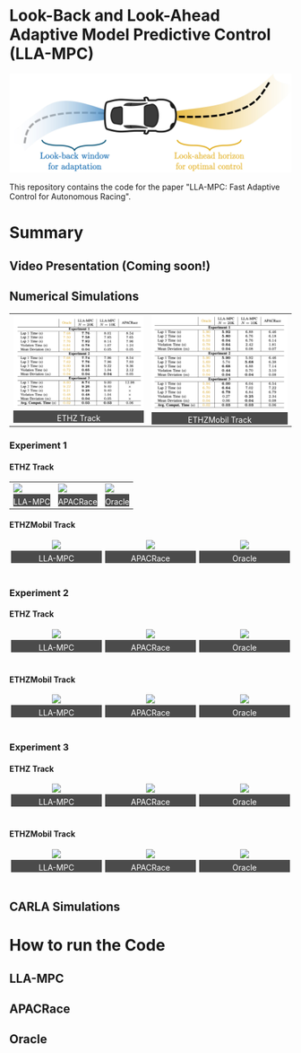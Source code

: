 # Look-Back and Look-Ahead Adaptive Model Predictive Control (LLA-MPC)

<div align="center">
<img src="results/LLA-MPC.jpg" width="600px"/>
</div>


This repository contains the code for the paper "LLA-MPC: Fast Adaptive Control for Autonomous Racing".

# Summary

## Video Presentation (Coming soon!)


## Numerical Simulations


<div align="center">
  <table>
    <tr>
      <!-- Image 1 -->
      <td>
        <img src="results/table1.png" width="300px"/> <!-- Adjust width as needed -->
        <div style="text-align: center; color: white; padding-top: 5px; background-color: rgba(0,0,0,0.7);">
          ETHZ Track
        </div>
      </td>
      <!-- Image 2 -->
      <td>
        <img src="results/table2.png" width="300px"/> <!-- Adjust width as needed -->
        <div style="text-align: center; color: white; padding-top: 5px; background-color: rgba(0,0,0,0.7);">
         ETHZMobil Track
        </div>
      </td>
    </tr>
  </table>
</div>



### Experiment 1


#### ETHZ Track

<div align="center">
  <table>
    <tr>
      <!-- LLA-MPC -->
      <td>
        <img src="results/LLA/CASE 2 (GRAD AFTER)/lla1.gif" style="width: 400px;"> <!-- Adjust width as needed -->
        <div style="text-align: center; color: white; padding-top: 5px; background-color: rgba(0,0,0,0.7);">
          LLA-MPC
        </div>
      </td>
      <!-- APACRace -->
      <td>
        <img src="results/APACRace/CASE 2 (GRAD AFTER)/apac1.gif" style="width: 400px;"> <!-- Adjust width as needed -->
        <div style="text-align: center; color: white; padding-top: 5px; background-color: rgba(0,0,0,0.7);">
          APACRace
        </div>
      </td>
      <!-- Oracle -->
      <td>
        <img src="results/GT/CASE 2 (GRAD AFTER)/ora1.gif" style="width: 400px;"> <!-- Adjust width as needed -->
        <div style="text-align: center; color: white; padding-top: 5px; background-color: rgba(0,0,0,0.7);">
          Oracle
        </div>
      </td>
    </tr>
  </table>
</div>



#### ETHZMobil Track

<div align="center" style="position: relative; display: flex; justify-content: space-around; width: 100%;">
  <div style="position: relative; width: 32%; margin-bottom: 20px;"> <!-- Added margin for spacing -->
    <img src="results/LLA T2/CASE 2 (GRAD AFTER)/lla1_2.gif" style="width: 100%;">
    <div style="text-align: center; color: white; padding-top: 5px; background-color: rgba(0,0,0,0.7);"> <!-- Caption below image -->
      LLA-MPC
    </div>
  </div>
  <div style="position: relative; width: 32%; margin-bottom: 20px;">
    <img src="results/APACRace T2/CASE 2 (GRAD AFTER)/apac1_2.gif" style="width: 100%;">
    <div style="text-align: center; color: white; padding-top: 5px; background-color: rgba(0,0,0,0.7);">
      APACRace
    </div>
  </div>
  <div style="position: relative; width: 32%; margin-bottom: 20px;">
    <img src="results/GT T2/CASE 2 (GRAD AFTER)/ora1_2.gif" style="width: 100%;">
    <div style="text-align: center; color: white; padding-top: 5px; background-color: rgba(0,0,0,0.7);">
      Oracle
    </div>
  </div>
</div>

### Experiment 2

#### ETHZ Track

<div align="center" style="position: relative; display: flex; justify-content: space-around; width: 100%;">
  <div style="position: relative; width: 32%; margin-bottom: 20px;"> <!-- Added margin for spacing -->
    <img src="results/LLA/CASE 4 (SUDD AFTER) - 22/lla2.gif" style="width: 100%;">
    <div style="text-align: center; color: white; padding-top: 5px; background-color: rgba(0,0,0,0.7);"> <!-- Caption below image -->
      LLA-MPC
    </div>
  </div>
  <div style="position: relative; width: 32%; margin-bottom: 20px;">
    <img src="results/APACRace/CASE 4 (SUDD AFTER) - 22/apac2.gif" style="width: 100%;">
    <div style="text-align: center; color: white; padding-top: 5px; background-color: rgba(0,0,0,0.7);">
      APACRace
    </div>
  </div>
  <div style="position: relative; width: 32%; margin-bottom: 20px;">
    <img src="results/GT/CASE 4 (SUDD AFTER) - 22/ora2.gif" style="width: 100%;">
    <div style="text-align: center; color: white; padding-top: 5px; background-color: rgba(0,0,0,0.7);">
      Oracle
    </div>
  </div>
</div>


#### ETHZMobil Track

<div align="center" style="position: relative; display: flex; justify-content: space-around; width: 100%;">
  <div style="position: relative; width: 32%; margin-bottom: 20px;"> <!-- Added margin for spacing -->
    <img src="results/LLA T2/CASE 4 (SUDD AFTER) - 22/lla2_2.gif" style="width: 100%;">
    <div style="text-align: center; color: white; padding-top: 5px; background-color: rgba(0,0,0,0.7);"> <!-- Caption below image -->
      LLA-MPC
    </div>
  </div>
  <div style="position: relative; width: 32%; margin-bottom: 20px;">
    <img src="results/APACRace T2/CASE 4 (SUDD AFTER) - 22/apac2_2.gif" style="width: 100%;">
    <div style="text-align: center; color: white; padding-top: 5px; background-color: rgba(0,0,0,0.7);">
      APACRace
    </div>
  </div>
  <div style="position: relative; width: 32%; margin-bottom: 20px;">
    <img src="results/GT T2/CASE 4 (SUDD AFTER) - 22/ora2_2.gif" style="width: 100%;">
    <div style="text-align: center; color: white; padding-top: 5px; background-color: rgba(0,0,0,0.7);">
      Oracle
    </div>
  </div>
</div>


### Experiment 3

#### ETHZ Track

<div align="center" style="position: relative; display: flex; justify-content: space-around; width: 100%;">
  <div style="position: relative; width: 32%; margin-bottom: 20px;"> <!-- Added margin for spacing -->
    <img src="results/LLA/CASE 3 (SUDD BEG) - 22/lla3.gif" style="width: 100%;">
    <div style="text-align: center; color: white; padding-top: 5px; background-color: rgba(0,0,0,0.7);"> <!-- Caption below image -->
      LLA-MPC
    </div>
  </div>
  <div style="position: relative; width: 32%; margin-bottom: 20px;">
    <img src="results/APACRace/CASE 3 (SUDD BEG) - 22/apac3.gif" style="width: 100%;">
    <div style="text-align: center; color: white; padding-top: 5px; background-color: rgba(0,0,0,0.7);">
      APACRace
    </div>
  </div>
  <div style="position: relative; width: 32%; margin-bottom: 20px;">
    <img src="results/GT/CASE 3 (SUDD BEG) - 22/ora3.gif" style="width: 100%;">
    <div style="text-align: center; color: white; padding-top: 5px; background-color: rgba(0,0,0,0.7);">
      Oracle
    </div>
  </div>
</div>


#### ETHZMobil Track

<div align="center" style="position: relative; display: flex; justify-content: space-around; width: 100%;">
  <div style="position: relative; width: 32%; margin-bottom: 20px;"> <!-- Added margin for spacing -->
    <img src="results/LLA T2/CASE 3 (SUDD BEG) - 22/lla3_2.gif" style="width: 100%;">
    <div style="text-align: center; color: white; padding-top: 5px; background-color: rgba(0,0,0,0.7);"> <!-- Caption below image -->
      LLA-MPC
    </div>
  </div>
  <div style="position: relative; width: 32%; margin-bottom: 20px;">
    <img src="results/APACRace T2/CASE 3 (SUDD BEG) - 22/apac3_2.gif" style="width: 100%;">
    <div style="text-align: center; color: white; padding-top: 5px; background-color: rgba(0,0,0,0.7);">
      APACRace
    </div>
  </div>
  <div style="position: relative; width: 32%; margin-bottom: 20px;">
    <img src="results/GT T2/CASE 3 (SUDD BEG) - 22/ora3_2.gif" style="width: 100%;">
    <div style="text-align: center; color: white; padding-top: 5px; background-color: rgba(0,0,0,0.7);">
      Oracle
    </div>
  </div>
</div>


## CARLA Simulations


# How to run the Code

## LLA-MPC

## APACRace

## Oracle


